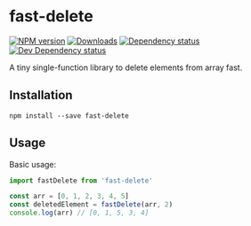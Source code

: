 # fast-delete

[![NPM version][npm-image]][npm-url] [![Downloads][downloads-image]][npm-url] [![Dependency status][david-dm-image]][david-dm-url] [![Dev Dependency status][david-dm-dev-image]][david-dm-dev-url]

A tiny single-function library to delete elements from array fast.

## Installation
```
npm install --save fast-delete
```

## Usage
Basic usage:
```javascript
import fastDelete from 'fast-delete'

const arr = [0, 1, 2, 3, 4, 5]
const deletedElement = fastDelete(arr, 2)
console.log(arr) // [0, 1, 5, 3, 4]
```

[npm-url]: https://npmjs.org/package/fast-delete
[downloads-image]: http://img.shields.io/npm/dm/fast-delete.svg
[npm-image]: http://img.shields.io/npm/v/fast-delete.svg
[david-dm-url]:https://david-dm.org/inker/fast-delete
[david-dm-image]:https://david-dm.org/inker/fast-delete.svg
[david-dm-dev-url]:https://david-dm.org/inker/fast-delete#info=devDependencies
[david-dm-dev-image]:https://david-dm.org/inker/fast-delete/dev-status.svg
